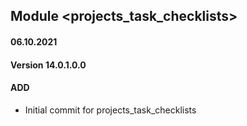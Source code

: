 ## Module <projects_task_checklists>

#### 06.10.2021
#### Version 14.0.1.0.0
#### ADD
- Initial commit for projects_task_checklists

